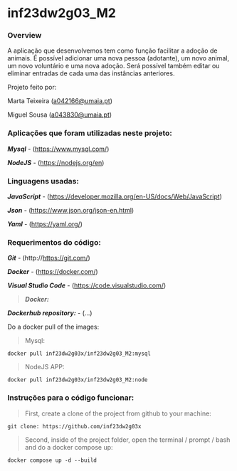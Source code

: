 # inf23dw2g03_M2

### Overview

A aplicação que desenvolvemos tem como função facilitar a adoção de animais.
É possível adicionar uma nova pessoa (adotante), um novo animal, um novo voluntário e uma nova adoção.
Será possível também editar ou eliminar entradas de cada uma das instâncias anteriores.

Projeto feito por:

Marta Teixeira (a042166@umaia.pt)

Miguel Sousa (a043830@umaia.pt)

### Aplicações que foram utilizadas neste projeto:

***Mysql*** - (https://www.mysql.com/)

***NodeJS*** - (https://nodejs.org/en)

### Linguagens usadas:

***JavaScript*** - (https://developer.mozilla.org/en-US/docs/Web/JavaScript)

***Json*** - (https://www.json.org/json-en.html)

***Yaml*** - (https://yaml.org/)

### Requerimentos do código:

***Git*** - (http://https://git.com/)

***Docker*** - (https://docker.com/)

***Visual Studio Code*** - (https://code.visualstudio.com/)

> ***Docker:***

***Dockerhub repository:*** - (...)


Do a docker pull of the images:

> Mysql:
```
docker pull inf23dw2g03x/inf23dw2g03_M2:mysql
```
> NodeJS APP:
```
docker pull inf23dw2g03x/inf23dw2g03_M2:node
```

### Instruções para o código funcionar:

> First, create a clone of the project from github to your machine:
```
git clone: https://github.com/inf23dw2g03x
```

> Second, inside of the project folder, open the terminal / prompt / bash and do a docker compose up:
```
docker compose up -d --build
```
